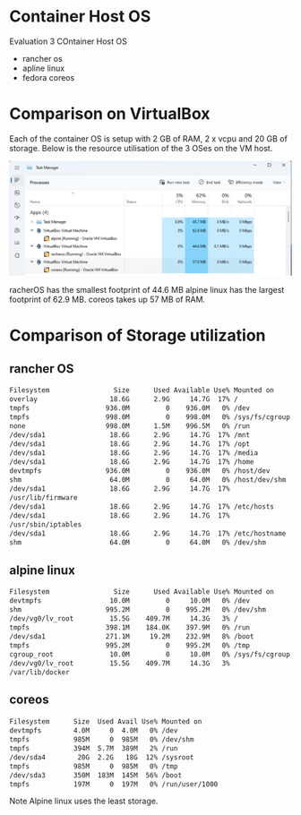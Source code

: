 # Container Host OS

Evaluation 3 COntainer Host OS
- rancher os
- apline linux
- fedora coreos

# Comparison on VirtualBox

Each of the container OS is setup with 2 GB of RAM, 2 x vcpu and 20 GB of storage.
Below is the resource utilisation of the 3 OSes on the VM host.

![Virtualbox](./virtualbox_resources.png)


racherOS has the smallest footprint of 44.6 MB
alpine linux has the largest footprint of 62.9 MB.
coreos takes up 57 MB of RAM.

# Comparison of Storage utilization

## rancher OS
```
Filesystem                Size      Used Available Use% Mounted on
overlay                  18.6G      2.9G     14.7G  17% /
tmpfs                   936.0M         0    936.0M   0% /dev
tmpfs                   998.0M         0    998.0M   0% /sys/fs/cgroup
none                    998.0M      1.5M    996.5M   0% /run
/dev/sda1                18.6G      2.9G     14.7G  17% /mnt
/dev/sda1                18.6G      2.9G     14.7G  17% /opt
/dev/sda1                18.6G      2.9G     14.7G  17% /media
/dev/sda1                18.6G      2.9G     14.7G  17% /home
devtmpfs                936.0M         0    936.0M   0% /host/dev
shm                      64.0M         0     64.0M   0% /host/dev/shm
/dev/sda1                18.6G      2.9G     14.7G  17% /usr/lib/firmware
/dev/sda1                18.6G      2.9G     14.7G  17% /etc/hosts
/dev/sda1                18.6G      2.9G     14.7G  17% /usr/sbin/iptables
/dev/sda1                18.6G      2.9G     14.7G  17% /etc/hostname
shm                      64.0M         0     64.0M   0% /dev/shm
```

## alpine linux
```
Filesystem                Size      Used Available Use% Mounted on
devtmpfs                 10.0M         0     10.0M   0% /dev
shm                     995.2M         0    995.2M   0% /dev/shm
/dev/vg0/lv_root         15.5G    409.7M     14.3G   3% /
tmpfs                   398.1M    184.0K    397.9M   0% /run
/dev/sda1               271.1M     19.2M    232.9M   8% /boot
tmpfs                   995.2M         0    995.2M   0% /tmp
cgroup_root              10.0M         0     10.0M   0% /sys/fs/cgroup
/dev/vg0/lv_root         15.5G    409.7M     14.3G   3% /var/lib/docker
```

## coreos
```
Filesystem      Size  Used Avail Use% Mounted on
devtmpfs        4.0M     0  4.0M   0% /dev
tmpfs           985M     0  985M   0% /dev/shm
tmpfs           394M  5.7M  389M   2% /run
/dev/sda4        20G  2.2G   18G  12% /sysroot
tmpfs           985M     0  985M   0% /tmp
/dev/sda3       350M  183M  145M  56% /boot
tmpfs           197M     0  197M   0% /run/user/1000
```

Note Alpine linux uses the least storage.



